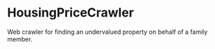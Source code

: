 # HousingPriceCrawler

Web crawler for finding an undervalued property on behalf of a family member. 
